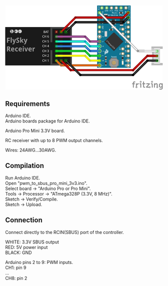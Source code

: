 ![Connection Diagram](connection_diagram.png "Connection Diagram")

## Requirements

Arduino IDE.  
Arduino boards package for Arduino IDE.

Arduino Pro Mini 3.3V board.

RC receiver with up to 8 PWM output channels.  

Wires: 24AWG...30AWG.


## Compilation

Run Arduino IDE.  
Open "pwm_to_sbus_pro_mini_3v3.ino".  
Select board -> "Arduino Pro or Pro Mini".  
Tools -> Processor -> "ATmega328P (3.3V, 8 MHz)".  
Sketch -> Verify/Compile.  
Sketch -> Upload.  

## Connection

Connect directly to the RCIN(SBUS) port of the controller.

WHITE: 3.3V SBUS output  
RED: 5V power input  
BLACK: GND  

Arduino pins 2 to 9: PWM inputs.  
CH1: pin 9  
...  
CH8: pin 2  
